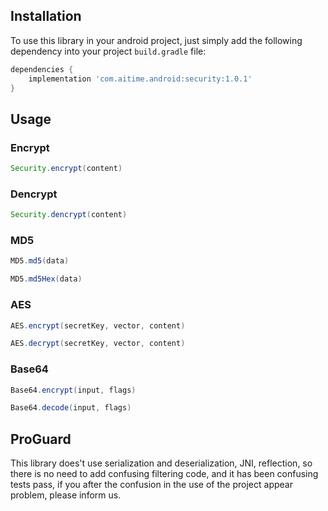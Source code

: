 ## Installation ##
To use this library in your android project, just simply add the following dependency into your project `build.gradle` file:
``` gradle
dependencies {
    implementation 'com.aitime.android:security:1.0.1'
}
```

## Usage ##
### Encrypt ###
```java
Security.encrypt(content)
```

### Dencrypt ###
```java
Security.dencrypt(content)
```

### MD5 ###
```java
MD5.md5(data)

MD5.md5Hex(data)
```

### AES ###
```java
AES.encrypt(secretKey, vector, content)

AES.decrypt(secretKey, vector, content)
```

### Base64 ###
```java
Base64.encrypt(input, flags)

Base64.decode(input, flags)
```

## ProGuard ##
This library does't use serialization and deserialization, JNI, reflection, so there is no need to add confusing filtering code, and it has been confusing tests pass, if you after the confusion in the use of the project appear problem, please inform us.

